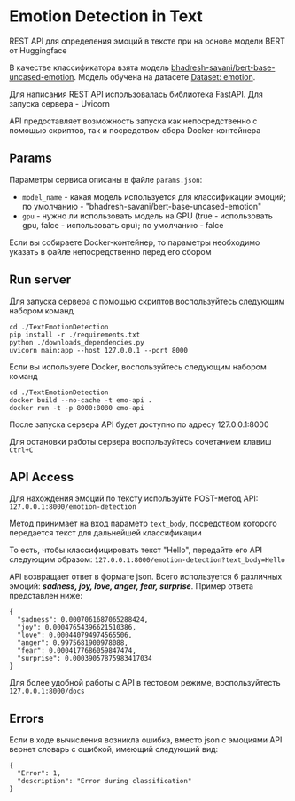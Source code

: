 # Emotion Detection in Text
REST API для определения эмоций в тексте при на основе модели BERT от Huggingface

В качестве классификатора взята модель [bhadresh-savani/bert-base-uncased-emotion](https://huggingface.co/bhadresh-savani/bert-base-uncased-emotion). Модель обучена на датасете [Dataset: emotion](https://huggingface.co/datasets/viewer/?dataset=emotion).

Для написания REST API использовалась библиотека FastAPI. Для запуска сервера - Uvicorn

API предоставляет возможность запуска как непосредственно с помощью скриптов, так и посредством сбора Docker-контейнера



## Params
Параметры сервиса описаны в файле ```params.json```:

- ```model_name``` - какая модель используется для классификации эмоций; по умолчанию - "bhadresh-savani/bert-base-uncased-emotion"
- ```gpu``` - нужно ли использовать модель на GPU (true - использовать gpu, falce - использовать cpu); по умолчанию - falce

Если вы собираете Docker-контейнер, то параметры необходимо указать в файле непосредственно перед его сбором



## Run server
Для запуска сервера с помощью скриптов воспользуйтесь следующим набором команд
```
cd ./TextEmotionDetection
pip install -r ./requirements.txt
python ./downloads_dependencies.py
uvicorn main:app --host 127.0.0.1 --port 8000
```

Если вы используете Docker, воспользуйтесь следующим набором команд
```
cd ./TextEmotionDetection
docker build --no-cache -t emo-api .
docker run -t -p 8000:8080 emo-api
```

После запуска сервера API будет доступно по адресу 127.0.0.1:8000

Для остановки работы сервера воспользуйтесь сочетанием клавиш ```Ctrl+C```



## API Access
Для нахождения эмоций по тексту используйте POST-метод API: ```127.0.0.1:8000/emotion-detection```

Метод принимает на вход параметр ```text_body```, посредством которого передается текст для дальнейшей классификации

То есть, чтобы классифицировать текст "Hello", передайте его API следующим образом: ```127.0.0.1:8000/emotion-detection?text_body=Hello```

API возвращает ответ в формате json. Всего используется 6 различных эмоций: ***sadness, joy, love, anger, fear, surprise***. Пример ответа представлен ниже:
```
{
  "sadness": 0.0007061687065288424,
  "joy": 0.00047654396621510386,
  "love": 0.000440794974565506,
  "anger": 0.9975681900978088,
  "fear": 0.0004177686059847474,
  "surprise": 0.00039057875983417034
}
```
Для более удобной работы с API в тестовом режиме, воспользуйтесть ```127.0.0.1:8000/docs```



## Errors
Если в ходе вычисления возникла ошибка, вместо json c эмоциями API вернет словарь с ошибкой, имеющий следующий вид:
```
{
  "Error": 1,
  "description": "Error during classification"
}
```








